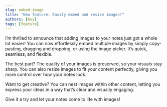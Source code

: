 ```yaml
---
slug: embed-image
title: "New feature: Easily embed and resize images!"
authors: [huy]
tags: [feature]
---
```


I’m thrilled to announce that adding images to your notes just got a whole lot easier! You can now effortlessly embed multiple images by simply copy-pasting, dragging and dropping, or using the image picker. It’s quick, seamless, and flexible.

The best part? The quality of your images is preserved, so your visuals stay sharp. You can also resize images to fit your content perfectly, giving you more control over how your notes look.

Want to get creative? You can nest images within other content, letting you express your ideas in a way that’s clear and visually engaging.

Give it a try and let your notes come to life with images!
